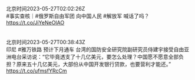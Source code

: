 北京时间2023-05-27T02:02:26Z<br>#事实查核｜#俄罗斯自由军团 向中国人民 #解放军 喊话了吗？ https://t.co/JiYeNeOIAO<br><br><br>北京时间2023-05-27T00:38:43Z<br>印尼 #雅万铁路 预计下月通车
台湾的国防安全研究院副研究员侍建宇接受自由亚洲电台采访说：“它毕竟透支了十几亿美元，要怎么处理？中国愿不愿意全部负担？原来五十几亿美元，大部份从中国开发银行贷款，也要营利才能还。” https://t.co/ufmsfYRcCm<br><br><br>